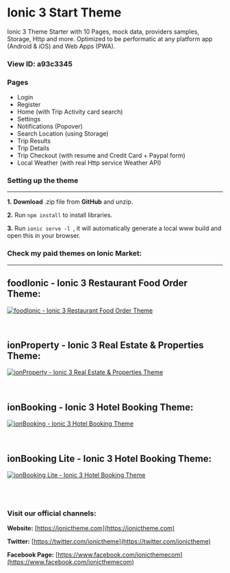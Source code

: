 # Ionic 3 Start Theme

Ionic 3 Theme Starter with 10 Pages, mock data, providers samples, Storage, Http and more. Optimized to be performatic at any platform app (Android & iOS) and Web Apps (PWA).

### View ID: **a93c3345**

### Pages
* Login
* Register
* Home (with Trip Activity card search)
* Settings
* Notifications (Popover)
* Search Location (using Storage)
* Trip Results
* Trip Details
* Trip Checkout (with resume and Credit Card + Paypal form)
* Local Weather (with real Http service Weather API)

### Setting up the theme
___
**1.** **Download** .zip file from **GitHub** and unzip.

**2.** Run `npm install` to install libraries.

**3.** Run  `ionic serve -l `, it will automatically generate a local www build and open this in your browser.

### Check my paid themes on Ionic Market:
___

## **foodIonic - Ionic 3 Restaurant Food Order Theme:**
[![foodIonic - Ionic 3 Restaurant Food Order Theme](https://i.imgur.com/EBd8v47.jpg)](https://market.ionicframework.com/themes/foodionic)

<br>

## **ionProperty - Ionic 3 Real Estate & Properties Theme:**
[![ionProperty - Ionic 3 Real Estate & Properties Theme](https://i.imgur.com/zMAJM8b.png)](https://market.ionicframework.com/themes/ionproperty)

<br>

## **ionBooking - Ionic 3 Hotel Booking Theme:**
[![ionBooking - Ionic 3 Hotel Booking Theme](https://i.imgur.com/dMWI2hV.png)](https://market.ionicframework.com/themes/ionbooking)

<br>

## **ionBooking Lite - Ionic 3 Hotel Booking Theme:**
[![ionBooking Lite - Ionic 3 Hotel Booking Theme](https://i.imgur.com/9RtyHY8.png)](https://market.ionicframework.com/themes/ionbooking-lite)

<br><br>

### Visit our official channels:

**Website:**
[https://ionictheme.com](https://ionictheme.com)

**Twitter:**
[https://twitter.com/ionictheme](https://twitter.com/ionictheme)

**Facebook Page:**
[https://www.facebook.com/ionicthemecom](https://www.facebook.com/ionicthemecom)
